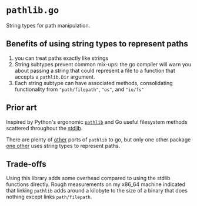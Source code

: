 # `pathlib.go`

String types for path manipulation.

## Benefits of using string types to represent paths

  1. you can treat paths exactly like strings
  2. String subtypes prevent common mix-ups: the go compiler will warn you about passing a string that could represent a file to a function that accepts a `pathlib.Dir` argument.
  3. Each string subtype can have associated methods, consolidating functionality from `"path/filepath"`, `"os"`, and `"io/fs"`


## Prior art

Inspired by Python's ergonomic [`pathlib`][python-pathlib] and Go useful filesystem methods scattered throughout the <abbr title="Standard library">stdlib</abbr>.

There are plenty of [other][other] ports of `pathlib` to go, but only one other package [one other][forerunner] uses string types to represent paths.

## Trade-offs

Using this library adds some overhead compared to using the stdlib functions directly.
Rough measurements on my x86_64 machine indicated that linking `pathlib` adds around a kilobyte to the size of a binary that does nothing except links `path/filepath`.


[python-pathlib]: https://docs.python.org/3/library/pathlib.html
[other]: https://pkg.go.dev/search?q=pathlib
[forerunner]: https://pkg.go.dev/github.com/gershwinlabs/pathlib
